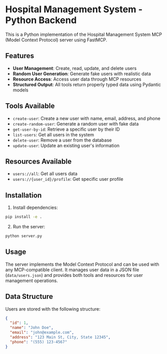 # Hospital Management System - Python Backend

This is a Python implementation of the Hospital Management System MCP (Model Context Protocol) server using FastMCP.

## Features

- **User Management**: Create, read, update, and delete users
- **Random User Generation**: Generate fake users with realistic data
- **Resource Access**: Access user data through MCP resources
- **Structured Output**: All tools return properly typed data using Pydantic models

## Tools Available

- `create-user`: Create a new user with name, email, address, and phone
- `create-random-user`: Generate a random user with fake data
- `get-user-by-id`: Retrieve a specific user by their ID
- `list-users`: Get all users in the system
- `delete-user`: Remove a user from the database
- `update-user`: Update an existing user's information

## Resources Available

- `users://all`: Get all users data
- `users://{user_id}/profile`: Get specific user profile

## Installation

1. Install dependencies:
```bash
pip install -e .
```

2. Run the server:
```bash
python server.py
```

## Usage

The server implements the Model Context Protocol and can be used with any MCP-compatible client. It manages user data in a JSON file (`data/users.json`) and provides both tools and resources for user management operations.

## Data Structure

Users are stored with the following structure:
```json
{
  "id": 1,
  "name": "John Doe",
  "email": "john@example.com",
  "address": "123 Main St, City, State 12345",
  "phone": "(555) 123-4567"
}
```